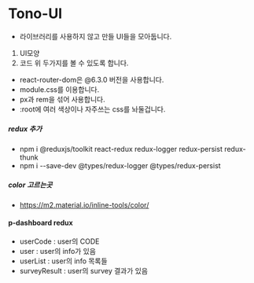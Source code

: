 # Tono-UI
- 라이브러리를 사용하지 않고 만들 UI들을 모아둡니다.
1. UI모양
2. 코드
위 두가지를 볼 수 있도록 합니다.

- react-router-dom은 @6.3.0 버전을 사용합니다.
- module.css를 이용합니다.
- px과 rem을 섞어 사용합니다.
- :root에 여러 색상이나 자주쓰는 css를 놔둘겁니다.

##### redux 추가
- npm i @reduxjs/toolkit react-redux redux-logger redux-persist redux-thunk 
- npm i --save-dev @types/redux-logger @types/redux-persist

##### color 고르는곳
- https://m2.material.io/inline-tools/color/

#### p-dashboard redux
- userCode : user의 CODE
- user : user의 info가 있음
- userList : user의 info 목록들
- surveyResult : user의 survey 결과가 있음
